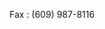 <Token xmlns:xlink="http://www.w3.org/1999/xlink">Fax : (609) 987-8116</Token>

<!--HONumber=Jun16_HO4-->


